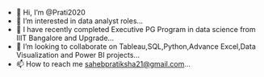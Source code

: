- 👋 Hi, I’m @Prati2020
- 👀 I’m interested in data analyst roles...
- 🌱 I have recently completed Executive PG Program in data science from IIIT Bangalore and Upgrade...
- 💞️ I’m looking to collaborate on Tableau,SQL,Python,Advance Excel,Data Visualization and Power BI projects...
- 📫 How to reach me sahebpratiksha21@gmail.com...

<!---
Dakshit2020/Dakshit2020 is a ✨ special ✨ repository because its `README.md` (this file) appears on your GitHub profile.
You can click the Preview link to take a look at your changes.
--->

